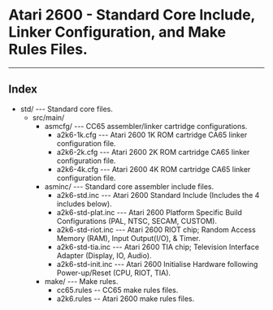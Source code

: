 # Atari 2600 - Standard Core Include, Linker Configuration, and Make Rules Files.

---

## Index

* std/ --- Standard core files.
    * src/main/
        * asmcfg/ --- CC65 assembler/linker cartridge configurations.
            * a2k6-1k.cfg --- Atari 2600 1K ROM cartridge CA65 linker configuration file.
            * a2k6-2k.cfg --- Atari 2600 2K ROM cartridge CA65 linker configuration file.
            * a2k6-4k.cfg --- Atari 2600 4K ROM cartridge CA65 linker configuration file.
        * asminc/ --- Standard core assembler include files.
            * a2k6-std.inc --- Atari 2600 Standard Include (Includes the 4 includes below).
            * a2k6-std-plat.inc --- Atari 2600 Platform Specific Build Configurations (PAL, NTSC, SECAM, CUSTOM).
            * a2k6-std-riot.inc --- Atari 2600 RIOT chip; Random Access Memory (RAM), Input Output(I/O), & Timer.
            * a2k6-std-tia.inc --- Atari 2600 TIA chip; Television Interface Adapter (Display, IO, Audio).
            * a2k6-std-init.inc --- Atari 2600 Initialise Hardware following Power-up/Reset (CPU, RIOT, TIA).
        * make/ --- Make rules.
            * cc65.rules -- CC65 make rules files.
            * a2k6.rules -- Atari 2600 make rules files.
